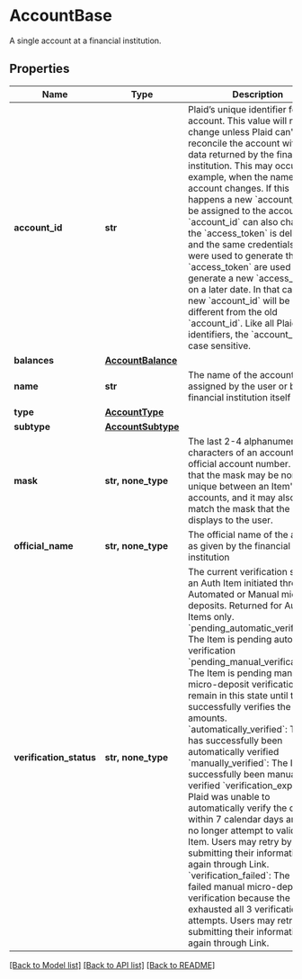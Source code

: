 # AccountBase

A single account at a financial institution.
## Properties
Name | Type | Description | Notes
------------ | ------------- | ------------- | -------------
**account_id** | **str** | Plaid’s unique identifier for the account. This value will not change unless Plaid can&#39;t reconcile the account with the data returned by the financial institution. This may occur, for example, when the name of the account changes. If this happens a new &#x60;account_id&#x60; will be assigned to the account.  The &#x60;account_id&#x60; can also change if the &#x60;access_token&#x60; is deleted and the same credentials that were used to generate that &#x60;access_token&#x60; are used to generate a new &#x60;access_token&#x60; on a later date. In that case, the new &#x60;account_id&#x60; will be different from the old &#x60;account_id&#x60;.  Like all Plaid identifiers, the &#x60;account_id&#x60; is case sensitive. | 
**balances** | [**AccountBalance**](AccountBalance.md) |  | 
**name** | **str** | The name of the account, either assigned by the user or by the financial institution itself | 
**type** | [**AccountType**](AccountType.md) |  | 
**subtype** | [**AccountSubtype**](AccountSubtype.md) |  | 
**mask** | **str, none_type** | The last 2-4 alphanumeric characters of an account&#39;s official account number. Note that the mask may be non-unique between an Item&#39;s accounts, and it may also not match the mask that the bank displays to the user. | [optional] 
**official_name** | **str, none_type** | The official name of the account as given by the financial institution | [optional] 
**verification_status** | **str, none_type** | The current verification status of an Auth Item initiated through Automated or Manual micro-deposits.  Returned for Auth Items only.  &#x60;pending_automatic_verification&#x60;: The Item is pending automatic verification  &#x60;pending_manual_verification&#x60;: The Item is pending manual micro-deposit verification. Items remain in this state until the user successfully verifies the two amounts.  &#x60;automatically_verified&#x60;: The Item has successfully been automatically verified   &#x60;manually_verified&#x60;: The Item has successfully been manually verified  &#x60;verification_expired&#x60;: Plaid was unable to automatically verify the deposit within 7 calendar days and will no longer attempt to validate the Item. Users may retry by submitting their information again through Link.  &#x60;verification_failed&#x60;: The Item failed manual micro-deposit verification because the user exhausted all 3 verification attempts. Users may retry by submitting their information again through Link.    | [optional] 

[[Back to Model list]](../README.md#documentation-for-models) [[Back to API list]](../README.md#documentation-for-api-endpoints) [[Back to README]](../README.md)


